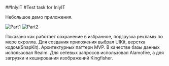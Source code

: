 ##InlyIT
#Test task for InlyIT

Небольшое демо приложения. 

![Part1](https://github.com/arti1233/InlyIT/assets/107428500/188b7ebb-7bec-4209-94b5-1cfe5d76fa9f) 
![Part2](https://github.com/arti1233/InlyIT/assets/107428500/f7a2debc-fb48-4289-b607-e0611c08e9f6)


Показано как работает сохранение в избранное, подгрузка рекламы по мере скролла. Для создания приложения выбрал UIKit, верстка кодом(SnapKit). Архитектурных паттерн MVP. В качестве базы данных использовал Realm. Для сетевых запросов использовал Alamofire, а для загрузки и кеширования изображений Kingfisher. 
